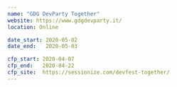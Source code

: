 ```yaml
---
name: "GDG DevParty Together"
website: https://www.gdgdevparty.it/
location: Online

date_start: 2020-05-02
date_end:   2020-05-03

cfp_start: 2020-04-07
cfp_end:   2020-04-22
cfp_site:  https://sessionize.com/devfest-together/
---
```

